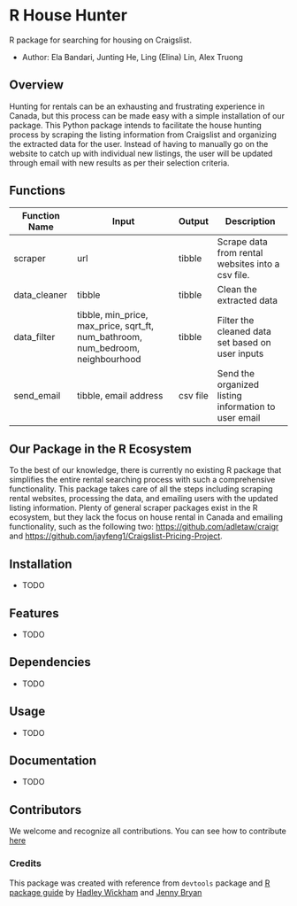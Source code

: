 # R House Hunter 


R package for searching for housing on Craigslist.

-   Author: Ela Bandari, Junting He, Ling (Elina) Lin, Alex Truong


## Overview

Hunting for rentals can be an exhausting and frustrating experience in Canada, but this process can be made easy with a simple installation of our package. This Python package intends to facilitate the house hunting process by scraping the listing information from Craigslist and organizing the extracted data for the user. Instead of having to manually go on the website to catch up with individual new listings, the user will be updated through email with new results as per their selection criteria. 


## Functions

| Function Name | Input | Output | Description |
|-----------|------------|---------------|------------------|
| scraper | url | tibble | Scrape data from rental websites into a csv file.|
| data_cleaner | tibble | tibble | Clean the extracted data |
| data_filter | tibble, min_price, max_price, sqrt_ft, num_bathroom, num_bedroom, neighbourhood | tibble | Filter the cleaned data set based on user inputs|
| send_email | tibble, email address | csv file | Send the organized listing information to user email |



## Our Package in the R Ecosystem

To the best of our knowledge, there is currently no existing R package that simplifies the entire rental searching process with such a  comprehensive functionality. This package takes care of all the steps including scraping rental websites, processing the data, and emailing users with the updated listing information. Plenty of general scraper packages exist in the R ecosystem, but they lack the focus on house rental in Canada and emailing functionality, such as the following two: https://github.com/adletaw/craigr and https://github.com/jayfeng1/Craigslist-Pricing-Project. 



## Installation

- TODO

## Features

- TODO

## Dependencies

- TODO

## Usage

- TODO

## Documentation

- TODO

## Contributors

We welcome and recognize all contributions. You can see how to contribute [here](https://github.com/UBC-MDS/rhousehunter/blob/main/.github/CONTRIBUTING.md)

### Credits

This package was created with reference from `devtools` package and [R package guide](https://r-pkgs.org/index.html) by [Hadley Wickham](http://hadley.nz/) and [Jenny Bryan](https://jennybryan.org/)
